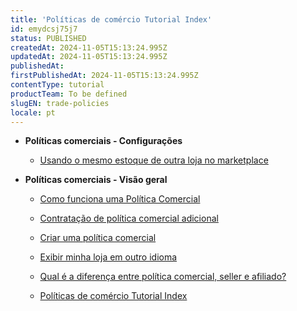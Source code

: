 ```yaml
---
title: 'Políticas de comércio Tutorial Index'
id: emydcsj75j7
status: PUBLISHED
createdAt: 2024-11-05T15:13:24.995Z
updatedAt: 2024-11-05T15:13:24.995Z
publishedAt: 
firstPublishedAt: 2024-11-05T15:13:24.995Z
contentType: tutorial
productTeam: To be defined
slugEN: trade-policies
locale: pt
---
```


- **Políticas comerciais - Configurações**

  - [Usando o mesmo estoque de outra loja no marketplace](pt/docs/tutorial/usar-o-mesmo-estoque-de-outra-loja-no-marketplace)


- **Políticas comerciais - Visão geral**

  - [Como funciona uma Política Comercial](pt/docs/tutorial/como-funciona-uma-politica-comercial)
  - [Contratação de política comercial adicional](pt/docs/tutorial/contratacao-de-politica-comercial-adicional)
  - [Criar uma política comercial](pt/docs/tutorial/criar-uma-politica-comercial)
  - [Exibir minha loja em outro idioma](pt/docs/tutorial/exibir-a-loja-em-outro-idioma)
  - [Qual é a diferença entre política comercial, seller e afiliado?](pt/docs/tutorial/qual-a-diferenca-entre-politica-comercial-afiliado-e-seller)


  - [Políticas de comércio Tutorial Index](pt/docs/tutorial/index-pt-tutorial-trade-policies)

